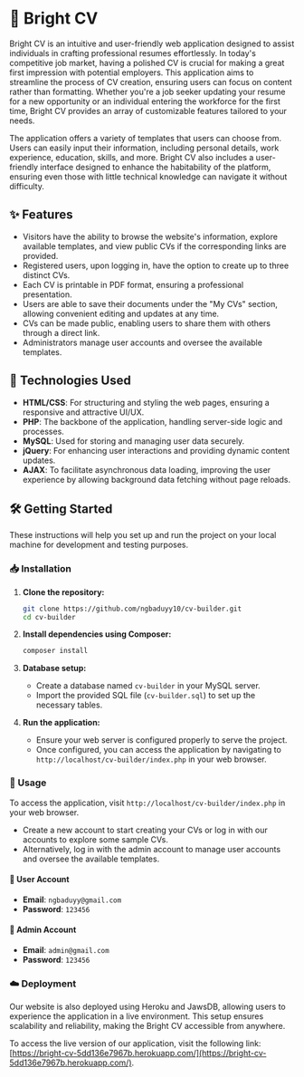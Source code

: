 # 📄 Bright CV

Bright CV is an intuitive and user-friendly web application designed to assist individuals in crafting professional resumes effortlessly. In today's competitive job market, having a polished CV is crucial for making a great first impression with potential employers. This application aims to streamline the process of CV creation, ensuring users can focus on content rather than formatting. Whether you're a job seeker updating your resume for a new opportunity or an individual entering the workforce for the first time, Bright CV provides an array of customizable features tailored to your needs.

The application offers a variety of templates that users can choose from. Users can easily input their information, including personal details, work experience, education, skills, and more. Bright CV also includes a user-friendly interface designed to enhance the habitability of the platform, ensuring even those with little technical knowledge can navigate it without difficulty.

## ✨ Features

- Visitors have the ability to browse the website's information, explore available templates, and view public CVs if the corresponding links are provided.
- Registered users, upon logging in, have the option to create up to three distinct CVs.
- Each CV is printable in PDF format, ensuring a professional presentation.
- Users are able to save their documents under the "My CVs" section, allowing convenient editing and updates at any time.
- CVs can be made public, enabling users to share them with others through a direct link.
- Administrators manage user accounts and oversee the available templates.

## 🔧 Technologies Used
- **HTML/CSS**: For structuring and styling the web pages, ensuring a responsive and attractive UI/UX.
- **PHP**: The backbone of the application, handling server-side logic and processes.
- **MySQL**: Used for storing and managing user data securely.
- **jQuery**: For enhancing user interactions and providing dynamic content updates.
- **AJAX**: To facilitate asynchronous data loading, improving the user experience by allowing background data fetching without page reloads.

## 🛠 Getting Started

These instructions will help you set up and run the project on your local machine for development and testing purposes.

### 📥 Installation

1. **Clone the repository:**

    ```bash
    git clone https://github.com/ngbaduyy10/cv-builder.git
    cd cv-builder
    ```

2. **Install dependencies using Composer:**

    ```bash
    composer install
    ```

3. **Database setup:**

    - Create a database named `cv-builder` in your MySQL server.
    - Import the provided SQL file (`cv-builder.sql`) to set up the necessary tables.

4. **Run the application:**

    - Ensure your web server is configured properly to serve the project.
    - Once configured, you can access the application by navigating to `http://localhost/cv-builder/index.php` in your web browser.
### 🚀 Usage

To access the application, visit `http://localhost/cv-builder/index.php` in your web browser.

- Create a new account to start creating your CVs or log in with our accounts to explore some sample CVs.
- Alternatively, log in with the admin account to manage user accounts and oversee the available templates.

#### 👤 User Account

- **Email**: `ngbaduyy@gmail.com`
- **Password**: `123456`

#### 🔑 Admin Account

- **Email**: `admin@gmail.com`
- **Password**: `123456`

### ☁️ Deployment

Our website is also deployed using Heroku and JawsDB, allowing users to experience the application in a live environment. This setup ensures scalability and reliability, making the Bright CV accessible from anywhere.

To access the live version of our application, visit the following link: [https://bright-cv-5dd136e7967b.herokuapp.com/](https://bright-cv-5dd136e7967b.herokuapp.com/).